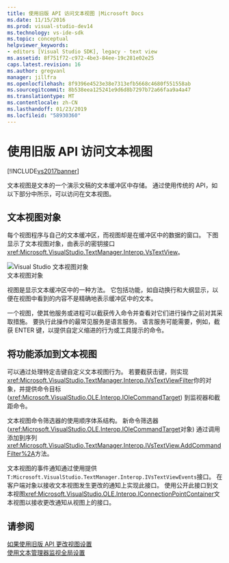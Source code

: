 ```yaml
---
title: 使用旧版 API 访问文本视图 |Microsoft Docs
ms.date: 11/15/2016
ms.prod: visual-studio-dev14
ms.technology: vs-ide-sdk
ms.topic: conceptual
helpviewer_keywords:
- editors [Visual Studio SDK], legacy - text view
ms.assetid: 8f751f72-c972-4be3-84ee-19c281e02e25
caps.latest.revision: 16
ms.author: gregvanl
manager: jillfra
ms.openlocfilehash: 8f9396e4523e38e7313efb5668c4680f551558ab
ms.sourcegitcommit: 8b538eea125241e9d6d8b7297b72a66faa9a4a47
ms.translationtype: MT
ms.contentlocale: zh-CN
ms.lasthandoff: 01/23/2019
ms.locfileid: "58930360"
---
```

# <a name="accessing-thetext-view-by-using-the-legacy-api"></a>使用旧版 API 访问文本视图
[!INCLUDE[vs2017banner](../includes/vs2017banner.md)]

文本视图是文本的一个演示文稿的文本缓冲区中存储。 通过使用传统的 API，如以下部分中所示，可以访问在文本视图。  
  
## <a name="text-view-object"></a>文本视图对象  
 每个视图程序与自己的文本缓冲区，而视图却是在缓冲区中的数据的窗口。 下图显示了文本视图对象，由表示的密钥接口<xref:Microsoft.VisualStudio.TextManager.Interop.VsTextView>。  
  
 ![Visual Studio 文本视图对象](../extensibility/media/vstextview.gif "vstextview")  
文本视图对象  
  
 视图是显示文本缓冲区中的一种方法。 它包括功能，如自动换行和大纲显示，以便在视图中看到的内容不是精确地表示缓冲区中的文本。  
  
 一个视图，使其他服务或进程可以截获传入命令并查看对它们进行操作之前对其采取措施。 要执行此操作的最常见服务是语言服务。 语言服务可能需要，例如，截获 ENTER 键，以提供自定义缩进的行为或工具提示的命令。  
  
## <a name="adding-functionality-to-the-text-view"></a>将功能添加到文本视图  
 可以通过处理特定击键自定义文本视图行为。 若要截获击键，则实现<xref:Microsoft.VisualStudio.TextManager.Interop.IVsTextViewFilter>你的对象，并提供命令目标 (<xref:Microsoft.VisualStudio.OLE.Interop.IOleCommandTarget>) 到监视器和截距命令。  
  
 文本视图命令筛选器的使用顺序体系结构。 新命令筛选器 (<xref:Microsoft.VisualStudio.OLE.Interop.IOleCommandTarget>对象) 通过调用添加到序列<xref:Microsoft.VisualStudio.TextManager.Interop.IVsTextView.AddCommandFilter%2A>方法。  
  
 文本视图的事件通知通过使用提供`T:Microsoft.VisualStudio.TextManager.Interop.IVsTextViewEvents`接口。 在客户端对象以接收文本视图发生更改的通知上实现此接口。 使用公开此接口到文本视图<xref:Microsoft.VisualStudio.OLE.Interop.IConnectionPointContainer>文本视图以接收更改通知从视图上的接口。  
  
## <a name="see-also"></a>请参阅  
 [如果使用旧版 API 更改视图设置](../extensibility/changing-view-settings-by-using-the-legacy-api.md)   
 [使用文本管理器监视全局设置](../extensibility/using-the-text-manager-to-monitor-global-settings.md)
